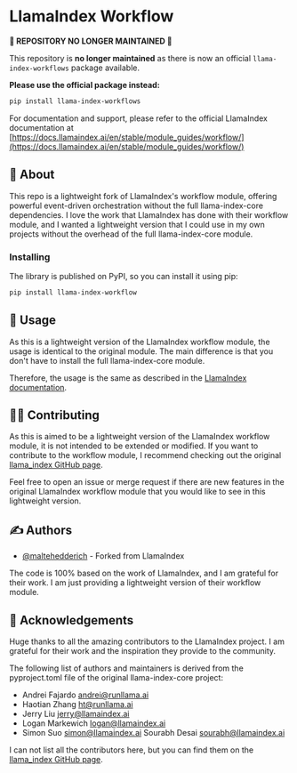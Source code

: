 # LlamaIndex Workflow

**🚨 REPOSITORY NO LONGER MAINTAINED 🚨**

This repository is **no longer maintained** as there is now an official `llama-index-workflows` package available.

**Please use the official package instead:**

```bash
pip install llama-index-workflows
```

For documentation and support, please refer to the official LlamaIndex documentation at [https://docs.llamaindex.ai/en/stable/module_guides/workflow/](https://docs.llamaindex.ai/en/stable/module_guides/workflow/)

## 🧐 About

This repo is a lightweight fork of LlamaIndex's workflow module, offering powerful event-driven orchestration without the full llama-index-core dependencies. I love the work that LlamaIndex has done with their workflow module, and I wanted a lightweight version that I could use in my own projects without the overhead of the full llama-index-core module.

### Installing

The library is published on PyPI, so you can install it using pip:

```bash
pip install llama-index-workflow
```

## 🎈 Usage

As this is a lightweight version of the LlamaIndex workflow module, the usage is identical to the original module. The main difference is that you don't have to install the full llama-index-core module.

Therefore, the usage is the same as described in the [LlamaIndex documentation](https://docs.llamaindex.ai/en/stable/module_guides/workflow/).

## 👷‍♀️ Contributing

As this is aimed to be a lightweight version of the LlamaIndex workflow module, it is not intended to be extended or modified. If you want to contribute to the workflow module, I recommend checking out the original [llama_index GitHub page](https://github.com/run-llama/llama_index).

Feel free to open an issue or merge request if there are new features in the original LlamaIndex workflow module that you would like to see in this lightweight version.

## ✍️ Authors

- [@maltehedderich](https://github.com/maltehedderich) - Forked from LlamaIndex

The code is 100% based on the work of LlamaIndex, and I am grateful for their work. I am just providing a lightweight version of their workflow module.

## 🎉 Acknowledgements

Huge thanks to all the amazing contributors to the LlamaIndex project. I am grateful for their work and the inspiration they provide to the community.

The following list of authors and maintainers is derived from the pyproject.toml file of the original llama-index-core project:

- Andrei Fajardo <andrei@runllama.ai>
- Haotian Zhang <ht@runllama.ai>
- Jerry Liu <jerry@llamaindex.ai>
- Logan Markewich <logan@llamaindex.ai>
- Simon Suo <simon@llamaindex.ai>
  Sourabh Desai <sourabh@llamaindex.ai>

I can not list all the contributors here, but you can find them on the [llama_index GitHub page](https://github.com/run-llama/llama_index).
